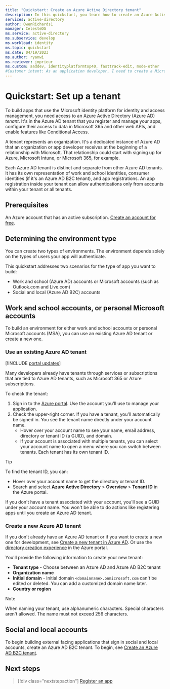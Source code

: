 ```yaml
---
title: "Quickstart: Create an Azure Active Directory tenant"
description: In this quickstart, you learn how to create an Azure Active Directory tenant for use in developing applications that use the Microsoft identity platform for authentication and authorization.
services: active-directory
author: OwenRichards1
manager: CelesteDG
ms.service: active-directory
ms.subservice: develop
ms.workload: identity
ms.topic: quickstart
ms.date: 04/19/2023
ms.author: ryanwi
ms.reviewer: jmprieur
ms.custom: aaddev, identityplatformtop40, fasttrack-edit, mode-other
#Customer intent: As an application developer, I need to create a Microsoft identity environment so I can use it to register applications.
---
```


# Quickstart: Set up a tenant

To build apps that use the Microsoft identity platform for identity and access management, you need access to an Azure Active Directory (Azure AD) *tenant*. It's in the Azure AD tenant that you register and manage your apps, configure their access to data in Microsoft 365 and other web APIs, and enable features like Conditional Access.

A tenant represents an organization. It's a dedicated instance of Azure AD that an organization or app developer receives at the beginning of a relationship with Microsoft. That relationship could start with signing up for Azure, Microsoft Intune, or Microsoft 365, for example.

Each Azure AD tenant is distinct and separate from other Azure AD tenants. It has its own representation of work and school identities, consumer identities (if it's an Azure AD B2C tenant), and app registrations. An app registration inside your tenant can allow authentications only from accounts within your tenant or all tenants.

## Prerequisites

An Azure account that has an active subscription. [Create an account for free](https://azure.microsoft.com/free/?WT.mc_id=A261C142F).

## Determining the environment type

You can create two types of environments. The environment depends solely on the types of users your app will authenticate. 

This quickstart addresses two scenarios for the type of app you want to build:

* Work and school (Azure AD) accounts or Microsoft accounts (such as Outlook.com and Live.com)
* Social and local (Azure AD B2C) accounts

## Work and school accounts, or personal Microsoft accounts

To build an environment for either work and school accounts or personal Microsoft accounts (MSA), you can use an existing Azure AD tenant or create a new one.
### Use an existing Azure AD tenant

[!INCLUDE [portal updates](~/articles/active-directory/includes/portal-update.md)]

Many developers already have tenants through services or subscriptions that are tied to Azure AD tenants, such as Microsoft 365 or Azure subscriptions.

To check the tenant:

1. Sign in to the <a href="https://portal.azure.com/" target="_blank">Azure portal</a>. Use the account you'll use to manage your application.
1. Check the upper-right corner. If you have a tenant, you'll automatically be signed in. You see the tenant name directly under your account name.
   * Hover over your account name to see your name, email address, directory or tenant ID (a GUID), and domain.
   * If your account is associated with multiple tenants, you can select your account name to open a menu where you can switch between tenants. Each tenant has its own tenant ID.

> [!TIP]
> To find the tenant ID, you can:
> * Hover over your account name to get the directory or tenant ID.
> * Search and select **Azure Active Directory** > **Overview** > **Tenant ID** in the Azure portal.

If you don't have a tenant associated with your account, you'll see a GUID under your account name. You won't be able to do actions like registering apps until you create an Azure AD tenant.

### Create a new Azure AD tenant

If you don't already have an Azure AD tenant or if you want to create a new one for development, see [Create a new tenant in Azure AD](../fundamentals/active-directory-access-create-new-tenant.md). Or use the [directory creation experience](https://portal.azure.com/#create/Microsoft.AzureActiveDirectory) in the Azure portal. 

You'll provide the following information to create your new tenant:

- **Tenant type** - Choose between an Azure AD and Azure AD B2C tenant
- **Organization name**
- **Initial domain** - Initial domain `<domainname>.onmicrosoft.com` can't be edited or deleted. You can add a customized domain name later.
- **Country or region**

> [!NOTE]
> When naming your tenant, use alphanumeric characters. Special characters aren't allowed. The name must not exceed 256 characters.

## Social and local accounts

To begin building external facing applications that sign in social and local accounts, create an Azure AD B2C tenant. To begin, see [Create an Azure AD B2C tenant](../../active-directory-b2c/tutorial-create-tenant.md).

## Next steps

> [!div class="nextstepaction"]
> [Register an app](quickstart-register-app.md)
